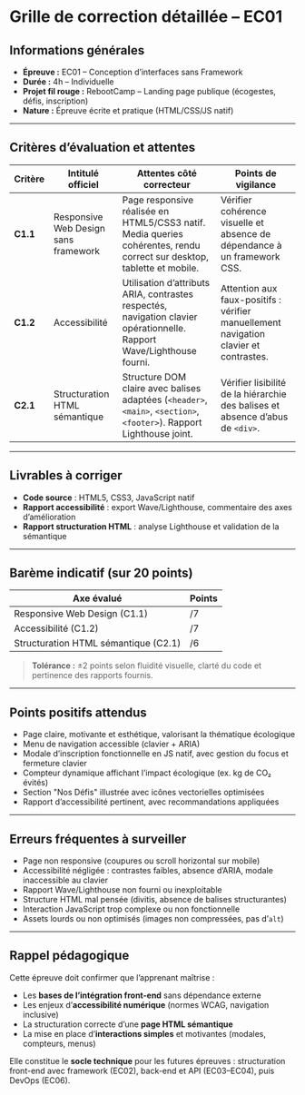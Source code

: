 # Grille de correction détaillée – EC01

## Informations générales

- **Épreuve :** EC01 – Conception d’interfaces sans Framework
- **Durée :** 4h – Individuelle
- **Projet fil rouge :** RebootCamp – Landing page publique (écogestes, défis, inscription)
- **Nature :** Épreuve écrite et pratique (HTML/CSS/JS natif)

---

## Critères d’évaluation et attentes

| Critère  | Intitulé officiel                    | Attentes côté correcteur                                                                                               | Points de vigilance                                                                   |
|----------|--------------------------------------|------------------------------------------------------------------------------------------------------------------------|---------------------------------------------------------------------------------------|
| **C1.1** | Responsive Web Design sans framework | Page responsive réalisée en HTML5/CSS3 natif. Media queries cohérentes, rendu correct sur desktop, tablette et mobile. | Vérifier cohérence visuelle et absence de dépendance à un framework CSS.              |
| **C1.2** | Accessibilité                        | Utilisation d’attributs ARIA, contrastes respectés, navigation clavier opérationnelle. Rapport Wave/Lighthouse fourni. | Attention aux faux-positifs : vérifier manuellement navigation clavier et contrastes. |
| **C2.1** | Structuration HTML sémantique        | Structure DOM claire avec balises adaptées (`<header>`, `<main>`, `<section>`, `<footer>`). Rapport Lighthouse joint.  | Vérifier lisibilité de la hiérarchie des balises et absence d’abus de `<div>`.        |

---

## Livrables à corriger

- **Code source** : HTML5, CSS3, JavaScript natif
- **Rapport accessibilité** : export Wave/Lighthouse, commentaire des axes d’amélioration
- **Rapport structuration HTML** : analyse Lighthouse et validation de la sémantique

---

## Barème indicatif (sur 20 points)

| Axe évalué                           | Points |
|--------------------------------------|--------|
| Responsive Web Design (C1.1)         | /7     |
| Accessibilité (C1.2)                 | /7     |
| Structuration HTML sémantique (C2.1) | /6     |

> **Tolérance :** ±2 points selon fluidité visuelle, clarté du code et pertinence des rapports fournis.

---

## Points positifs attendus

- Page claire, motivante et esthétique, valorisant la thématique écologique
- Menu de navigation accessible (clavier + ARIA)
- Modale d’inscription fonctionnelle en JS natif, avec gestion du focus et fermeture clavier
- Compteur dynamique affichant l’impact écologique (ex. kg de CO₂ évités)
- Section "Nos Défis" illustrée avec icônes vectorielles optimisées
- Rapport d’accessibilité pertinent, avec recommandations appliquées

---

## Erreurs fréquentes à surveiller

- Page non responsive (coupures ou scroll horizontal sur mobile)
- Accessibilité négligée : contrastes faibles, absence d’ARIA, modale inaccessible au clavier
- Rapport Wave/Lighthouse non fourni ou inexploitable
- Structure HTML mal pensée (divitis, absence de balises structurantes)
- Interaction JavaScript trop complexe ou non fonctionnelle
- Assets lourds ou non optimisés (images non compressées, pas d’`alt`)

---

## Rappel pédagogique

Cette épreuve doit confirmer que l’apprenant maîtrise :

- Les **bases de l’intégration front-end** sans dépendance externe
- Les enjeux d’**accessibilité numérique** (normes WCAG, navigation inclusive)
- La structuration correcte d’une **page HTML sémantique**
- La mise en place d’**interactions simples** et motivantes (modales, compteurs, menus)

Elle constitue le **socle technique** pour les futures épreuves : structuration front-end avec framework (EC02),
back-end et API (EC03–EC04), puis DevOps (EC06).  
